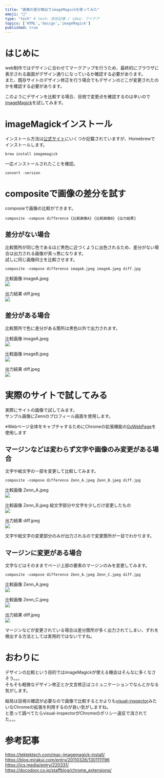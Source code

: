 ```yaml
---
title: "画像の差分検出でimageMagickを使ってみた"
emoji: "🫥"
type: "tech" # tech: 技術記事 / idea: アイデア
topics: ['HTML','design','imageMagick']
published: true
---
```

# はじめに

web制作ではデザインに合わせてマークアップを行うため、最終的にブラウザに表示される画面がデザイン通りになっているか確認する必要があります。  
また、既存サイトのデザイン修正を行う場合でもデザインのどこが変更されたのかを確認する必要があります。  

このようにデザインを比較する場合、目視で変更点を確認するのは辛いので[imageMagick](https://imagemagick.org/index.php)を試してみます。

# imageMagickインストール

インストール方法は[公式サイト](https://imagemagick.org/script/download.php)にいくつか記載されていますが、Homebrewでインストールします。

```
brew install imagemagick
```

一応インストールされたことを確認。

```
convert -version
```

# compositeで画像の差分を試す

composieで画像の比較ができます。  

```
composite -compose difference {比較画像A} {比較画像B} {出力結果}
```

## 差分がない場合

比較箇所が同じ色であるほど黒色に近づくように出色されるため、差分がない場合は出力される画像が真っ黒になります。  
試しに同じ画像同士を比較させます。  

```
composite -compose difference imageA.jpeg imageA.jpeg diff.jpg
```

比較画像  imageA.jpeg  
![](https://storage.googleapis.com/zenn-user-upload/97f28a111eef-20220904.jpeg)


出力結果  diff.jpeg  
![](https://storage.googleapis.com/zenn-user-upload/754fe320c728-20220904.jpg)


## 差分がある場合

比較箇所で色に差分がある箇所は黒色以外で出力されます。  

比較画像  imageA.jpeg  
![](https://storage.googleapis.com/zenn-user-upload/97f28a111eef-20220904.jpeg)

比較画像  imageB.jpeg  
![](https://storage.googleapis.com/zenn-user-upload/1b5d45f63022-20220904.jpeg)

出力結果  diff.jpeg  
![](https://storage.googleapis.com/zenn-user-upload/1e63fd3ba3f7-20220904.jpg)

# 実際のサイトで試してみる

実際にサイトの画像で試してみます。  
サンプル画像にZennのプロフィール画面を使用します。  

※Webページ全体をキャプチャするためにChromeの拡張機能の[GoWebPage](https://chrome.google.com/webstore/detail/gofullpage-full-page-scre/fdpohaocaechififmbbbbbknoalclacl?hl=ja)を使用します   


## マージンなどは変わらず文字や画像のみ変更がある場合

文字や絵文字の一部を変更して比較してみます。  

```
composite -compose difference Zenn_A.jpeg Zenn_B.jpeg diff.jpg
```

比較画像  Zenn_A.jpeg  
![](https://storage.googleapis.com/zenn-user-upload/4fd49ba95d37-20220904.png)

比較画像  Zenn_B.jpeg  絵文字部分や文字を少しだけ変更したもの  
![](https://storage.googleapis.com/zenn-user-upload/87272eb12e08-20220904.png)

出力結果  diff.jpeg  
![](https://storage.googleapis.com/zenn-user-upload/c4ada0a13de5-20220904.jpg)

文字や絵文字の変更部分のみが出力されるので変更箇所が一目でわかります。  

## マージンに変更がある場合

文字などはそのままでページ上部の要素のマージンのみを変更してみます。  

```
composite -compose difference Zenn_A.jpeg Zenn_C.jpeg diff.jpg
```

比較画像  Zenn_A.jpeg  
![](https://storage.googleapis.com/zenn-user-upload/4fd49ba95d37-20220904.png)

比較画像  Zenn_C.jpeg  
![](https://storage.googleapis.com/zenn-user-upload/a1c26edb9a3b-20220904.png)

出力結果  diff.jpeg  
![](https://storage.googleapis.com/zenn-user-upload/610b6273e7ac-20220904.jpg)

マージンなどが変更されている場合は差分箇所が多く出力されてしまい、ずれを検出する方法としては実用的ではないですね。

# おわりに
デザインの比較という目的ではimageMagickが使える機会はそんなに多くなさそう。。。  
そもそも軽微なデザイン修正とか文言修正はコミュニケーションでなんとかなる気がします。  

結局は目視の確認が必要なので画像で比較するとかよりも[visual-inspector](https://chrome.google.com/webstore/detail/visual-inspector/efaejpgmekdkcngpbghnpcmbpbngoclc)みたいなChromeの拡張を利用するのが良い気がしますね。  
と思って調べてたらvisual-inspectorがChromeのポリシー違反で消されてた。。。


# 参考記事
https://tektektech.com/mac-imagemagick-install/
https://blog.mirakui.com/entry/20110326/1301111196
https://ics.media/entry/220331/
https://docodoor.co.jp/staffblog/chrome_extensions/
